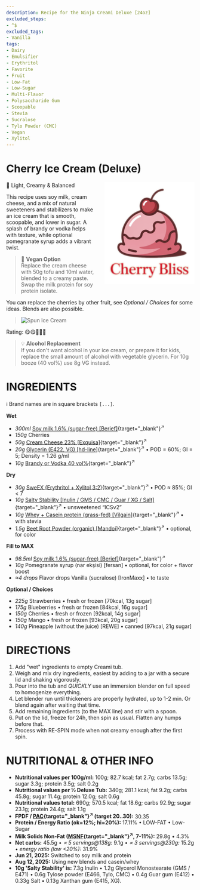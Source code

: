 ```yaml
---
description: Recipe for the Ninja Creami Deluxe [24oz]
excluded_steps:
- ^$
excluded_tags:
- Vanilla
tags:
- Dairy
- Emulsifier
- Erythritol
- Favorite
- Fruit
- Low-Fat
- Low-Sugar
- Multi-Flavor
- Polysaccharide Gum
- Scoopable
- Stevia
- Sucralose
- Tylo Powder (CMC)
- Vegan
- Xylitol
---
```

# Cherry Ice Cream (Deluxe)
<img style="float: right; margin-left: 1.5em;" width=240 alt="Logo" src="cherry-bliss.png" />

🍒 Light, Creamy & Balanced

This recipe uses soy milk, cream cheese, and a mix of natural sweeteners and stabilizers to make an ice cream that is smooth, scoopable, and lower in sugar.
A splash of brandy or vodka helps with texture, while optional pomegranate syrup adds a vibrant twist.

> 🌿 **Vegan Option**<br />Replace the cream cheese with 50g tofu and 10ml water, blended to a creamy paste. Swap the milk protein for soy protein isolate.

You can replace the cherries by other fruit, see *Optional / Choices* for some ideas. Blends are also possible.

> <img width=360 alt="Spun Ice Cream" src="cherry_2024-10-23.jpg" class="zoomable" />

Rating: 😋😋🍒🍒🍒

> 💡 **Alcohol Replacement**<br />
> If you don't want alcohol in your ice cream, or prepare it for kids,
> replace the small amount of alcohol with vegetable glycerin.
> For 10g booze (40 vol%) use 8g VG instead.

# INGREDIENTS

ℹ️ Brand names are in square brackets `[...]`.

**Wet**

  - _300ml_ [Soy milk 1.6% (sugar-free) \[Berief\]](/ice-creamery/info/ingredients/#soy-milk){target="_blank"}<sup>↗</sup>
  - _150g_ Cherries
  - _50g_ [Cream Cheese 23% \[Exquisa\]](/ice-creamery/info/ingredients/#cream-cheese){target="_blank"}<sup>↗</sup>
  - _20g_ [Glycerin (E422, VG) \[hd-line\]](/ice-creamery/info/ingredients/#vegetable-glycerin-glycerol-vg-e422){target="_blank"}<sup>↗</sup> • POD = 60%; GI = 5; Density = 1.26 g/ml
  - _10g_ [Brandy or Vodka 40 vol%](/ice-creamery/info/ingredients/#alcohol-ethanol){target="_blank"}<sup>↗</sup>

**Dry**

  - _30g_ [SweEX (Erythritol + Xylitol 3:2)](/ice-creamery/info/ingredients/#sweex-erythritol-xylitol-blend){target="_blank"}<sup>↗</sup> • POD ≈ 85%; GI < 7
  - _10g_ [Salty Stability \[Inulin / GMS / CMC / Guar / XG / Salt\]](/ice-creamery/S/Salty%20Stability/){target="_blank"}<sup>↗</sup> • unsweetened “ICSv2”
  - _10g_ [Whey + Casein protein (grass-fed) \[Vilgain\]](/ice-creamery/info/ingredients/#whey-protein){target="_blank"}<sup>↗</sup> • with stevia
  - _1.5g_ [Beet Root Powder (organic) \[Mandoi\]](/ice-creamery/info/ingredients/#cocoa-powder){target="_blank"}<sup>↗</sup> • optional, for color

**Fill to MAX**

  - _98.5ml_ [Soy milk 1.6% (sugar-free) \[Berief\]](/ice-creamery/info/ingredients/#soy-milk){target="_blank"}<sup>↗</sup>
  - _10g_ Pomegranate syrup (nar ekşisi) [fersan] • optional, for color + flavor boost
  - _≈4 drops_ Flavor drops Vanilla (sucralose) [IronMaxx] • to taste

**Optional / Choices**

  - _225g_ Strawberries • fresh or frozen [70kcal, 13g sugar]
  - _175g_ Blueberries • fresh or frozen [84kcal, 16g sugar]
  - _150g_ Cherries • fresh or frozen [92kcal, 14g sugar]
  - _150g_ Mango • fresh or frozen [93kcal, 20g sugar]
  - _140g_ Pineapple (without the juice) [REWE] • canned [97kcal, 21g sugar]

# DIRECTIONS

 1. Add "wet" ingredients to empty Creami tub.
 1. Weigh and mix dry ingredients, easiest by adding to a jar with a secure lid and shaking vigorously.
 1. Pour into the tub and *QUICKLY* use an immersion blender on full speed to homogenize everything.
 1. Let blender run until thickeners are properly hydrated, up to 1-2 min. Or blend again after waiting that time.
 1. Add remaining ingredients (to the MAX line) and stir with a spoon.
 1. Put on the lid, freeze for 24h, then spin as usual. Flatten any humps before that.
 1. Process with RE-SPIN mode when not creamy enough after the first spin.

# NUTRITIONAL & OTHER INFO

- **Nutritional values per 100g/ml:** 100g; 82.7 kcal; fat 2.7g; carbs 13.5g; sugar 3.3g; protein 3.5g; salt 0.2g
- **Nutritional values per ½ Deluxe Tub:** 340g; 281.1 kcal; fat 9.2g; carbs 45.8g; sugar 11.4g; protein 12.0g; salt 0.6g
- **Nutritional values total:** 690g; 570.5 kcal; fat 18.6g; carbs 92.9g; sugar 23.1g; protein 24.4g; salt 1.1g
- **FPDF / [PAC](/ice-creamery/info/glossary/#potere-anti-congelante-pac){target="_blank"}<sup>↗</sup> (target 20..30):** 30.35
- **Protein / Energy Ratio (ok=12%; hi=20%):** 17.11% • LOW-FAT • Low-Sugar
- **Milk Solids Non-Fat ([MSNF](/ice-creamery/info/glossary/#milk-solids-not-fat-msnf){target="_blank"}<sup>↗</sup>, 7-11%):** 29.8g • 4.3%
- **Net carbs:** 45.5g • *∝ 5 servings@138g:* 9.1g • *∝ 3 servings@230g:* 15.2g • *energy ratio (low <20%):* 31.9%
- **Jun 21, 2025:** Switched to soy milk and protein
- **Aug 12, 2025:** Using new blends and casein/whey
- **10g 'Salty Stability' is:** 7.3g Inulin • 1.2g Glycerol Monostearate (GMS / E471) • 0.6g Tylose powder (E466, Tylo, CMC) • 0.4g Guar gum (E412) • 0.33g Salt • 0.13g Xanthan gum (E415, XG).
